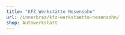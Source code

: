 ```yaml
---
title: "KFZ Werkstätte Nesensohn"
url: /innerbraz/kfz-werkstaette-nesensohn/
shop: Autowerkstatt
---
```

